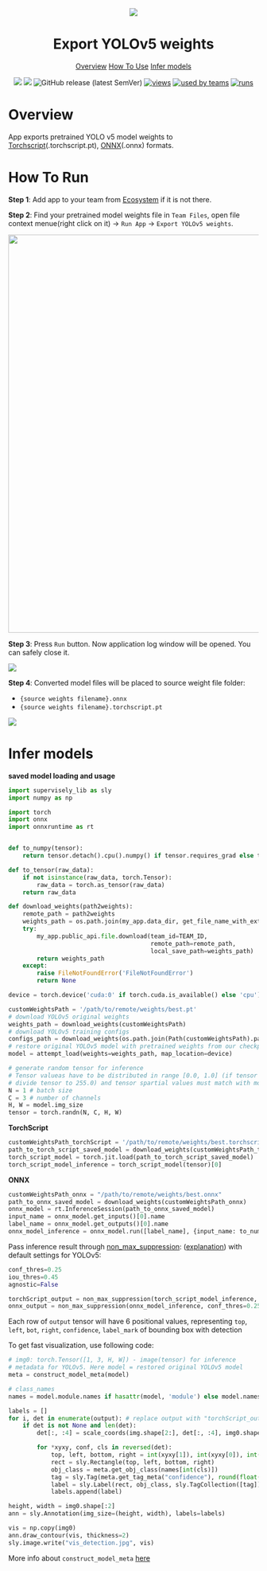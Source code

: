 <div align="center" markdown>
<img src="https://i.imgur.com/VwuZNID.png"/>

# Export YOLOv5 weights

<p align="center">
  <a href="#Overview">Overview</a>
  <a href="#How-To-Use">How To Use</a>
  <a href="#Infer-models">Infer models</a>
</p>

[![](https://img.shields.io/badge/supervisely-ecosystem-brightgreen)](https://ecosystem.supervise.ly/apps/supervisely-ecosystem/yolov5/supervisely/export_weights)
[![](https://img.shields.io/badge/slack-chat-green.svg?logo=slack)](https://supervise.ly/slack)
![GitHub release (latest SemVer)](https://img.shields.io/github/v/release/supervisely-ecosystem/yolov5)
[![views](https://app.supervise.ly/public/api/v3/ecosystem.counters?repo=supervisely-ecosystem/yolov5/supervisely/export_weights&counter=views&label=views)](https://supervise.ly)
[![used by teams](https://app.supervise.ly/public/api/v3/ecosystem.counters?repo=supervisely-ecosystem/yolov5/supervisely/export_weights&counter=downloads&label=used%20by%20teams)](https://supervise.ly)
[![runs](https://app.supervise.ly/public/api/v3/ecosystem.counters?repo=supervisely-ecosystem/yolov5/supervisely/export_weights&counter=runs&label=runs&123)](https://supervise.ly)

</div>

# Overview

App exports pretrained YOLO v5 model weights to [Torchscript](https://pytorch.org/docs/stable/jit.html?highlight=model%20features)(.torchscript.pt), [ONNX](https://onnx.ai/index.html)(.onnx) formats. 

# How To Run
**Step 1**: Add app to your team from [Ecosystem](https://ecosystem.supervise.ly/apps/import-mot-format) if it is not there.

**Step 2**: Find your pretrained model weights file in `Team Files`, open file context menue(right click on it) -> `Run App` -> `Export YOLOv5 weights`.

<img src="https://i.imgur.com/uzMlQ2e.png" width="800px"/>

**Step 3**: Press `Run` button. Now application log window will be opened. You can safely close it.

<img src="https://i.imgur.com/zjXgxhg.png"/>

**Step 4**: Converted model files will be placed to source weight file folder:
 - `{source weights filename}.onnx`
 - `{source weights filename}.torchscript.pt`

<img src="https://i.imgur.com/Xk2Gzr0.png"/>

# Infer models
**saved model loading and usage**
```python
import supervisely_lib as sly
import numpy as np

import torch
import onnx
import onnxruntime as rt


def to_numpy(tensor):
    return tensor.detach().cpu().numpy() if tensor.requires_grad else tensor.cpu().numpy()

def to_tensor(raw_data):
    if not isinstance(raw_data, torch.Tensor):
        raw_data = torch.as_tensor(raw_data)    
    return raw_data

def download_weights(path2weights):
    remote_path = path2weights
    weights_path = os.path.join(my_app.data_dir, get_file_name_with_ext(remote_path))
    try:
        my_app.public_api.file.download(team_id=TEAM_ID,
                                        remote_path=remote_path,
                                        local_save_path=weights_path)
        return weights_path
    except:
        raise FileNotFoundError('FileNotFoundError')
        return None

device = torch.device('cuda:0' if torch.cuda.is_available() else 'cpu')

customWeightsPath = '/path/to/remote/weights/best.pt'
# download YOLOv5 original weights
weights_path = download_weights(customWeightsPath)
# download YOLOv5 training configs
configs_path = download_weights(os.path.join(Path(customWeightsPath).parents[1], 'opt.yaml'))
# restore original YOLOv5 model with pretrained weights from our checkpoint
model = attempt_load(weights=weights_path, map_location=device)

# generate random tensor for inference
# Tensor valueas have to be distributed in range [0.0, 1.0] (if tensor values distributed in range [0, 255], 
# divide tensor to 255.0) and tensor spartial values must match with model input image's spartial values:
N = 1 # batch size
C = 3 # number of channels
H, W = model.img_size
tensor = torch.randn(N, C, H, W)
```
**TorchScript**
```python
customWeightsPath_torchScript = '/path/to/remote/weights/best.torchscript.pt'
path_to_torch_script_saved_model = download_weights(customWeightsPath_torchScript)
torch_script_model = torch.jit.load(path_to_torch_script_saved_model)
torch_script_model_inference = torch_script_model(tensor)[0]
```
**ONNX**
```python
customWeightsPath_onnx = "/path/to/remote/weights/best.onnx"
path_to_onnx_saved_model = download_weights(customWeightsPath_onnx)
onnx_model = rt.InferenceSession(path_to_onnx_saved_model)
input_name = onnx_model.get_inputs()[0].name
label_name = onnx_model.get_outputs()[0].name
onnx_model_inference = onnx_model.run([label_name], {input_name: to_numpy(tensor).astype(np.float32)})[0]
```
Pass inference result through [non_max_suppression](https://github.com/supervisely-ecosystem/yolov5/blob/0138090cd8d6f15e088246f16ca3240854bbba12/utils/general.py#L455): ([explanation](https://towardsdatascience.com/non-maximum-suppression-nms-93ce178e177c)) with default settings for YOLOv5: 

```python
conf_thres=0.25
iou_thres=0.45
agnostic=False

torchScript_output = non_max_suppression(torch_script_model_inference, conf_thres=0.25, iou_thres=0.45, agnostic=False)
onnx_output = non_max_suppression(onnx_model_inference, conf_thres=0.25, iou_thres=0.45, agnostic=False)
```
Each row of `output` tensor will have 6 positional values, representing `top`, `left`, `bot`, `right`, `confidence`, `label_mark` of bounding box with detection

To get fast visualization, use following code:
```python
# img0: torch.Tensor([1, 3, H, W]) - image(tensor) for inference
# metadata for YOLOv5. Here model = restored original YOLOv5 model
meta = construct_model_meta(model)

# class_names
names = model.module.names if hasattr(model, 'module') else model.names

labels = []
for i, det in enumerate(output): # replace output with "torchScript_output" or "onnx_output"
    if det is not None and len(det):
        det[:, :4] = scale_coords(img.shape[2:], det[:, :4], img0.shape).round()

        for *xyxy, conf, cls in reversed(det):
            top, left, bottom, right = int(xyxy[1]), int(xyxy[0]), int(xyxy[3]), int(xyxy[2])
            rect = sly.Rectangle(top, left, bottom, right)
            obj_class = meta.get_obj_class(names[int(cls)])
            tag = sly.Tag(meta.get_tag_meta("confidence"), round(float(conf), 4))
            label = sly.Label(rect, obj_class, sly.TagCollection([tag]))
            labels.append(label)

height, width = img0.shape[:2]
ann = sly.Annotation(img_size=(height, width), labels=labels)

vis = np.copy(img0)
ann.draw_contour(vis, thickness=2)
sly.image.write("vis_detection.jpg", vis)
```

More info about `construct_model_meta` [here](https://github.com/supervisely-ecosystem/yolov5/blob/0138090cd8d6f15e088246f16ca3240854bbba12/supervisely/serve/src/nn_utils.py#L16)
